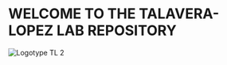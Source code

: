 # WELCOME TO THE TALAVERA-LOPEZ LAB REPOSITORY

![Logotype TL 2](https://github.com/Talavera-Lopez-Lab/.github/assets/3297906/65c4189f-6b1b-4fa5-8083-639867d14f26)
